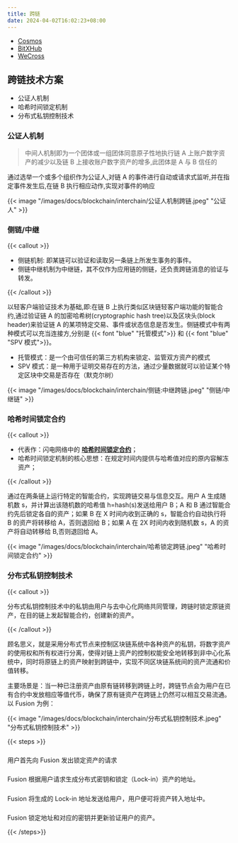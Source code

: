 ```yaml
---
title: 跨链
date: 2024-04-02T16:02:23+08:00
---
```


- [Cosmos](https://cosmos.network/)
- [BitXHub](https://bitxhub.cn/)
- [WeCross](https://wecross.readthedocs.io/zh-cn/latest/)

## 跨链技术方案

- 公证人机制
- 哈希时间锁定机制
- 分布式私钥控制技术

### 公证人机制

> 中间人机制即为一个团体或一组团体同意原子性地执行链 A 上账户数字资产的减少以及链 B 上接收账户数字资产的增多,此团体是 A 与 B 信任的

通过选举一个或多个组织作为公证人,对链 A 的事件进行自动或请求式监听,并在指定事件发生后,在链 B 执行相应动作,实现对事件的响应

{{< image "/images/docs/blockchain/interchain/公证人机制跨链.jpeg" "公证人" >}}

### 侧链/中继

{{< callout >}}

- 侧链机制: 即某链可以验证和读取另一条链上所发生事务的事件。
- 侧链中继机制为中继链，其不仅作为应用链的侧链，还负责跨链消息的验证与转发。

{{< /callout >}}

以轻客户端验证技术为基础,即:在链 B 上执行类似区块链轻客户端功能的智能合约,通过验证链 A 的加密哈希树(cryptographic hash tree)以及区块头(block header)来验证链 A 的某项特定交易、事件或状态信息是否发生。侧链模式中有两种模式可以充当连接方,分别是 {{< font "blue" "托管模式">}} 和 {{< font "blue" "SPV 模式">}}。

- 托管模式：是一个由可信任的第三方机构来锁定、监管双方资产的模式
- SPV 模式：是一种用于证明交易存在的方法，通过少量数据就可以验证某个特定区块中交易是否存在（默克尔树）

{{< image "/images/docs/blockchain/interchain/侧链:中继跨链.jpeg" "侧链/中继链" >}}

### 哈希时间锁定合约

{{< callout >}}

- 代表作：闪电网络中的 <u>**哈希时间锁定合约**</u>；
- 哈希时间锁定机制的核心思想：在规定时间内提供与哈希值对应的原内容解冻资产；

{{< /callout >}}

通过在两条链上运行特定的智能合约，实现跨链交易与信息交互。用户 A 生成随机数 s，并计算出该随机数的哈希值 h=hash(s)发送给用户 B；A 和 B 通过智能合约先后锁定各自的资产；如果 B 在 X 时间内收到正确的 s，智能合约自动执行将 B 的资产将转移给 A，否则退回给 B；如果 A 在 2X 时间内收到随机数 s，A 的资产将自动转移给 B,否则退回给 A。

{{< image "/images/docs/blockchain/interchain/哈希锁定跨链.jpeg" "哈希时间锁定合约" >}}

### 分布式私钥控制技术

{{< callout >}}

分布式私钥控制技术中的私钥由用户与去中心化网络共同管理，跨链时锁定原链资产，在目的链上发起智能合约，创建新的资产。

{{< /callout >}}

顾名思义，就是采用分布式节点来控制区块链系统中各种资产的私钥，将数字资产的使用权和所有权进行分离，使得对链上资产的控制权能安全地转移到非中心化系统中，同时将原链上的资产映射到跨链中，实现不同区块链系统间的资产流通和价值转移。

主要场景是：当一种已注册资产由原有链转移到跨链上时，跨链节点会为用户在已有合约中发放相应等值代币，确保了原有链资产在跨链上仍然可以相互交易流通。以 Fusion 为例：

{{< image "/images/docs/blockchain/interchain/分布式私钥控制技术.jpeg" "分布式私钥控制技术" >}}

{{< steps >}}

<h5></h5>
用户首先向 Fusion 发出锁定资产的请求
<h5></h5>
Fusion 根据用户请求生成分布式密钥和锁定（Lock-in）资产的地址。
<h5></h5>
Fusion 将生成的 Lock-in 地址发送给用户，用户便可将资产转入地址中。
<h5></h5>
Fusion 锁定地址和对应的密钥并更新验证用户的资产。

{{< /steps>}}
